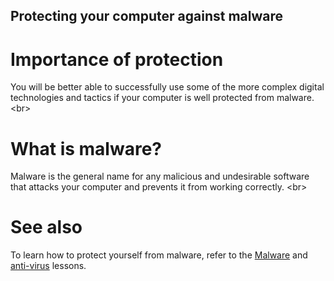 
## Protecting your computer against malware

# Importance of protection
You will be better able to successfully use some of the more complex digital technologies and tactics if your computer is well protected from malware.
&lt;br&gt;
# What is malware?
Malware is the general name for any malicious and undesirable software that attacks your computer and prevents it from working correctly.
&lt;br&gt;
# See also
To learn how to protect yourself from malware, refer to the [Malware](topics/practice-1-emergencies/4-malware/1-1-intro.md) and [anti-virus](topics/tool-7-computer-hygiene/2-antivirus/1-1-intro.md) lessons.
